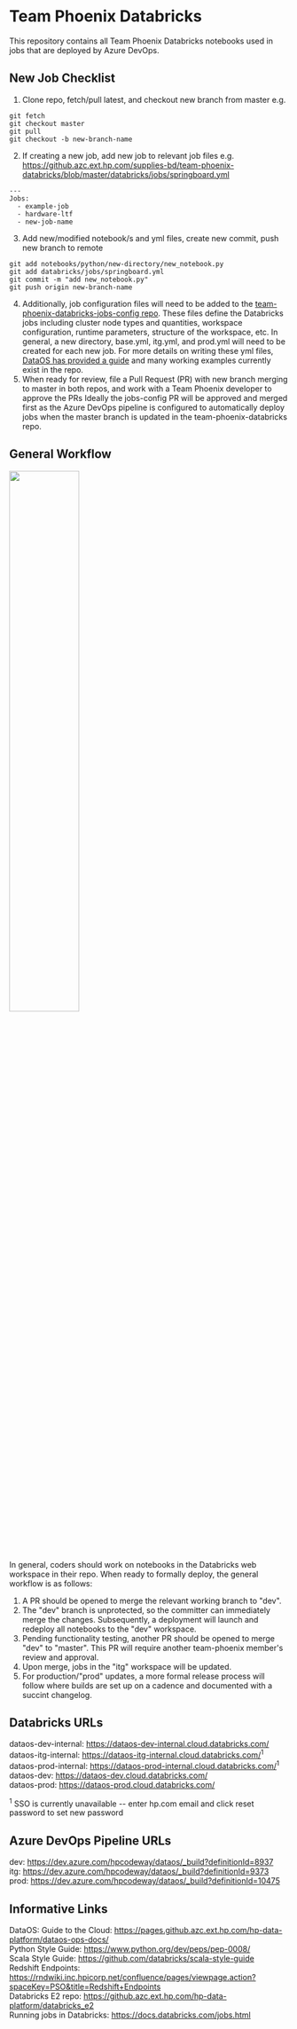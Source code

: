 # Team Phoenix Databricks

This repository contains all Team Phoenix Databricks notebooks used in jobs that are deployed by Azure DevOps.

## New Job Checklist

1. Clone repo, fetch/pull latest, and checkout new branch from master e.g.
```
git fetch
git checkout master
git pull
git checkout -b new-branch-name
```
2. If creating a new job, add new job to relevant job files e.g. https://github.azc.ext.hp.com/supplies-bd/team-phoenix-databricks/blob/master/databricks/jobs/springboard.yml
```
---
Jobs:
  - example-job
  - hardware-ltf
  - new-job-name
```
3. Add new/modified notebook/s and yml files, create new commit, push new branch to remote
```
git add notebooks/python/new-directory/new_notebook.py
git add databricks/jobs/springboard.yml
git commit -m "add new_notebook.py"
git push origin new-branch-name
```
4. Additionally, job configuration files will need to be added to the [team-phoenix-databricks-jobs-config repo](https://github.azc.ext.hp.com/supplies-bd/team-phoenix-databricks-jobs-config/). These files define the Databricks jobs including cluster node types and quantities, workspace configuration, runtime parameters, structure of the workspace, etc. In general, a new directory, base.yml, itg.yml, and prod.yml will need to be created for each new job. For more details on writing these yml files, [DataOS has provided a guide](https://pages.github.azc.ext.hp.com/hp-data-platform/dataos-ops-docs/#_databricks_e2) and many working examples currently exist in the repo.
6. When ready for review, file a Pull Request (PR) with new branch merging to master in both repos, and work with a Team Phoenix developer to approve the PRs Ideally the jobs-config PR will be approved and merged first as the Azure DevOps pipeline is configured to automatically deploy jobs when the master branch is updated in the team-phoenix-databricks repo.

## General Workflow

<img src="https://media.github.azc.ext.hp.com/user/24293/files/5c98102d-c93f-4f0d-8fc6-c18f5f6a23ad" width=50% height=50%>

In general, coders should work on notebooks in the Databricks web workspace in their repo. When ready to formally deploy, the general workflow is as follows:
1. A PR should be opened to merge the relevant working branch to "dev".
2. The "dev" branch is unprotected, so the committer can immediately merge the changes. Subsequently, a deployment will launch and redeploy all notebooks to the "dev" workspace.
3. Pending functionality testing, another PR should be opened to merge "dev" to "master". This PR will require another team-phoenix member's review and approval.
4. Upon merge, jobs in the "itg" workspace will be updated.
5. For production/"prod" updates, a more formal release process will follow where builds are set up on a cadence and documented with a succint changelog.

## Databricks URLs

dataos-dev-internal: https://dataos-dev-internal.cloud.databricks.com/  
dataos-itg-internal: https://dataos-itg-internal.cloud.databricks.com/<sup>1</sup>  
dataos-prod-internal: https://dataos-prod-internal.cloud.databricks.com/<sup>1</sup>     
dataos-dev: https://dataos-dev.cloud.databricks.com/    
dataos-prod: https://dataos-prod.cloud.databricks.com/    

<sup>1</sup> SSO is currently unavailable -- enter hp.com email and click reset password to set new password

## Azure DevOps Pipeline URLs

dev: https://dev.azure.com/hpcodeway/dataos/_build?definitionId=8937    
itg: https://dev.azure.com/hpcodeway/dataos/_build?definitionId=9373    
prod: https://dev.azure.com/hpcodeway/dataos/_build?definitionId=10475    

## Informative Links
DataOS: Guide to the Cloud: https://pages.github.azc.ext.hp.com/hp-data-platform/dataos-ops-docs/    
Python Style Guide: https://www.python.org/dev/peps/pep-0008/  
Scala Style Guide: https://github.com/databricks/scala-style-guide  
Redshift Endpoints: https://rndwiki.inc.hpicorp.net/confluence/pages/viewpage.action?spaceKey=PSO&title=Redshift+Endpoints  
Databricks E2 repo: https://github.azc.ext.hp.com/hp-data-platform/databricks_e2  
Running jobs in Databricks: https://docs.databricks.com/jobs.html  

